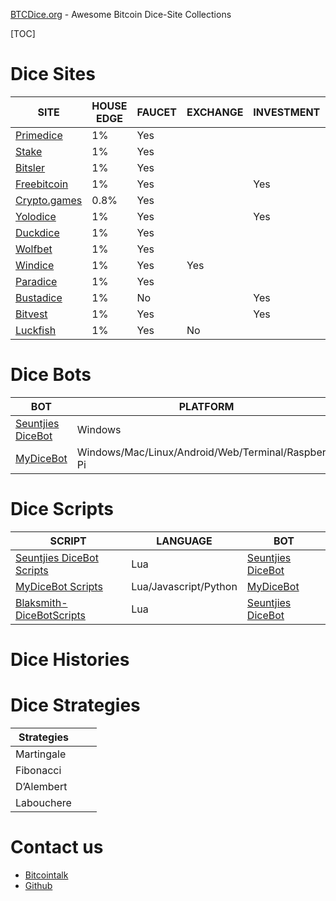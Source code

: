 [BTCDice.org](https://btcdice.org) - Awesome Bitcoin Dice-Site Collections

[TOC]

# Dice Sites
| SITE | HOUSE EDGE | FAUCET |EXCHANGE | INVESTMENT | RAKEBACK |AFFILIATE|
| --- | --- | --- | --- | --- | --- | --- |
| [Primedice](https://primedice.com/?c=37b517eadb) | 1% | Yes | | |||
| [Stake](https://stake.com/?c=34589cdbda) | 1% | Yes | | |Yes||
| [Bitsler](https://www.bitsler.com/?ref=btcdiceorg) | 1% | Yes | | |||
| [Freebitcoin](https://freebitco.in/?r=38146355) | 1% | Yes || Yes | ||
| [Crypto.games](https://crypto.games?i=ouVsFM9oV6) | 0.8% | Yes | ||||
| [Yolodice](https://yolodice.com/r?9iZL-2ZPG) | 1% | Yes | | Yes |||
| [Duckdice](https://duckdice.io/?c=a5812eed82) | 1% | Yes | ||||
| [Wolfbet](https://wolf.bet?c=btcdice) | 1% | Yes | ||||
| [Windice](https://windice.io/?r=btcdiceorg) | 1% |Yes|Yes| | ||
| [Paradice](https://paradice.in/?c=btcdice) | 1% | Yes ||| ||
| [Bustadice](https://bustadice.com) | 1% | No | | Yes |||
| [Bitvest](https://bitvest.io?r=148711) | 1% | Yes | | Yes |||
|[Luckfish](https://luckyfish.io/?c=btcdiceorg)|1%|Yes|No||||
# Dice Bots

| BOT | PLATFORM | SCRIPT |
| --- | --- | --- |
| [Seuntjies DiceBot](https://bot.seuntjie.com) | Windows | Lua |
| [MyDiceBot](https://mydicebot.com) | Windows/Mac/Linux/Android/Web/Terminal/Raspberry Pi | Lua/Javascript/Python |

# Dice Scripts

| SCRIPT | LANGUAGE | BOT |
| --- | --- | --- |
| [Seuntjies DiceBot Scripts](https://bot.seuntjie.com/Scripts.aspx) | Lua |[Seuntjies DiceBot](https://bot.seuntjie.com)|
| [MyDiceBot Scripts](https://gist.github.com/mydicebot) | Lua/Javascript/Python |[MyDiceBot](https://mydicebot.com)|
| [Blaksmith-DiceBotScripts](https://github.com/Blaksmith/DiceBotScripts) | Lua |[Seuntjies DiceBot](https://bot.seuntjie.com)|

# Dice Histories



# Dice Strategies

|Strategies|||
|---|---|---|
|Martingale|||
|Fibonacci|||
|D’Alembert|||
|Labouchere|||


# Contact us

* [Bitcointalk]()
* [Github](https://github.com/btcdice-org/btcdice.org/issues)